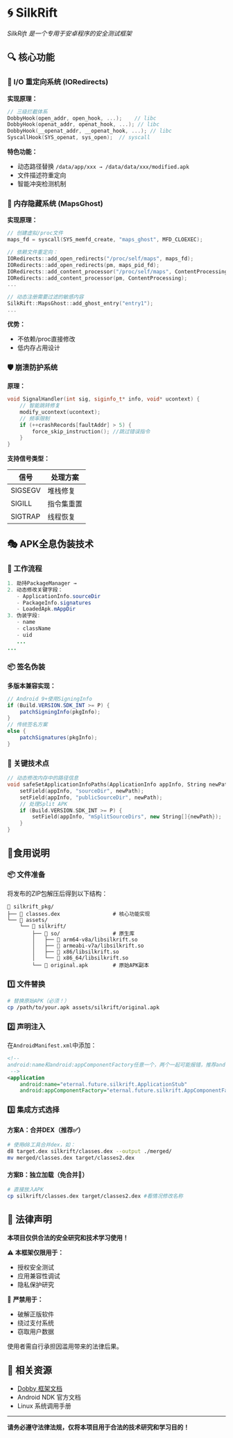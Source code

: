 # 🌀 SilkRift

*SilkRift 是一个专用于安卓程序的安全测试框架*

## 🔍 核心功能

### 📂 I/O 重定向系统 (IORedirects)

**实现原理：**

```cpp
// 三级拦截体系
DobbyHook(open_addr, open_hook, ...);    // libc
DobbyHook(openat_addr, openat_hook, ...); // libc
DobbyHook(__openat_addr, __openat_hook, ...); // libc
SyscallHook(SYS_openat, sys_open);  // syscall
```

**特色功能：**

- 动态路径替换 `/data/app/xxx → /data/data/xxx/modified.apk`
- 文件描述符重定向
- 智能冲突检测机制

### 👻 内存隐藏系统 (MapsGhost)

**实现原理：**

```cpp
// 创建虚拟/proc文件
maps_fd = syscall(SYS_memfd_create, "maps_ghost", MFD_CLOEXEC);

// 依赖文件重定向：
IORedirects::add_open_redirects("/proc/self/maps", maps_fd);
IORedirects::add_open_redirects(pm, maps_pid_fd);
IORedirects::add_content_processor("/proc/self/maps", ContentProcessing);
IORedirects::add_content_processor(pm, ContentProcessing);
...

// 动态注册需要过滤的敏感内容
SilkRift::MapsGhost::add_ghost_entry("entry1"); 
...

```

**优势：**

- 不依赖/proc直接修改
- 低内存占用设计

### 🛡️ 崩溃防护系统

**原理：**

```cpp
void SignalHandler(int sig, siginfo_t* info, void* ucontext) {
    // 智能跳转修复
    modify_ucontext(ucontext); 
    // 频率限制
    if (++crashRecords[faultAddr] > 5) {
        force_skip_instruction(); //跳过错误指令
    }
}
```

**支持信号类型：**


| 信号    | 处理方案   |
| ------- | ---------- |
| SIGSEGV | 堆栈修复   |
| SIGILL  | 指令集重置 |
| SIGTRAP | 线程恢复   |

## 🎭 APK全息伪装技术

### 🔄 工作流程

```java
1. 劫持PackageManager → 
2. 动态修改关键字段：
   - ApplicationInfo.sourceDir
   - PackageInfo.signatures
   - LoadedApk.mAppDir
3. 伪装字段:
   - name
   - className
   - uid 
   ...
...
```

### 📦 签名伪装

**多版本兼容实现：**

```java
// Android 9+使用SigningInfo
if (Build.VERSION.SDK_INT >= P) {
    patchSigningInfo(pkgInfo);
} 
// 传统签名方案
else {
    patchSignatures(pkgInfo);  
}
```

### 🔑 关键技术点

```cpp
// 动态修改内存中的路径信息
void safeSetApplicationInfoPaths(ApplicationInfo appInfo, String newPath) {
    setField(appInfo, "sourceDir", newPath);
    setField(appInfo, "publicSourceDir", newPath);
    // 处理Split APK
    if (Build.VERSION.SDK_INT >= P) {
        setField(appInfo, "mSplitSourceDirs", new String[]{newPath});
    }
}
```

## 🍔食用说明

### 📦 文件准备
将发布的ZIP包解压后得到以下结构：
```
📁 silkrift_pkg/
├── 📄 classes.dex                 # 核心功能实现
└── 📁 assets/
    └── 📁 silkrift/
        ├── 📁 so/                 # 原生库
        │   ├── 📄 arm64-v8a/libsilkrift.so
        │   ├── 📄 armeabi-v7a/libsilkrift.so
        │   ├── 📄 x86/libsilkrift.so
        │   └── 📄 x86_64/libsilkrift.so
        └── 📄 original.apk        # 原始APK副本
```

### 1️⃣ 文件替换
```bash
# 替换原始APK（必须！）
cp /path/to/your.apk assets/silkrift/original.apk
```

### 2️⃣ 声明注入
在`AndroidManifest.xml`中添加：
```xml
<!-- 
android:name和android:appComponentFactory任意一个，两个一起可能报错，推荐android:name，如果已经存在就使用android:appComponentFactory
 -->
<application
    android:name="eternal.future.silkrift.ApplicationStub" 
    android:appComponentFactory="eternal.future.silkrift.AppComponentFactoryStub"/> 
```

### 3️⃣ 集成方式选择

#### 方案A：合并DEX（推荐✅）
```bash
# 使用d8工具合并dex，如：
d8 target.dex silkrift/classes.dex --output ./merged/
mv merged/classes.dex target/classes2.dex
```

#### 方案B：独立加载（免合并🚀）
```bash
# 直接放入APK
cp silkrift/classes.dex target/classes2.dex #看情况修改名称
```


## 📜 法律声明

**本项目仅供合法的安全研究和技术学习使用！**

⚠️ **本框架仅限用于：**

- 授权安全测试
- 应用兼容性调试
- 隐私保护研究

🚫 **严禁用于：**

- 破解正版软件
- 绕过支付系统
- 窃取用户数据

使用者需自行承担因滥用带来的法律后果。

## 🔗 相关资源

- [Dobby 框架文档](https://github.com/jmpews/Dobby)
- Android NDK 官方文档
- Linux 系统调用手册

---

**请务必遵守法律法规，仅将本项目用于合法的技术研究和学习目的！**
